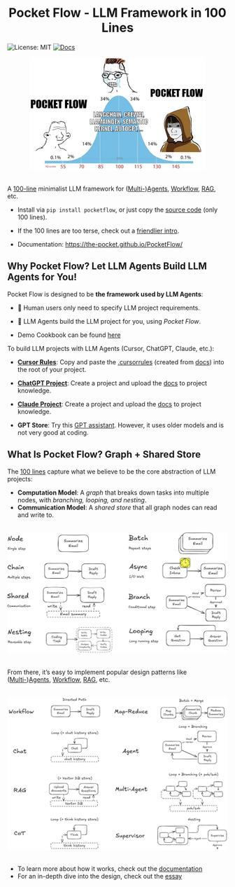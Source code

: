 <h1 align="center">Pocket Flow - LLM Framework in 100 Lines</h1>



![License: MIT](https://img.shields.io/badge/License-MIT-yellow.svg)
[![Docs](https://img.shields.io/badge/docs-latest-blue)](https://the-pocket.github.io/PocketFlow/)

<div align="center">
  <img src="./assets/minillmflow.jpg" width="400"/>
</div>

<br>

A [100-line](pocketflow/__init__.py) minimalist LLM framework for ([Multi-](https://the-pocket.github.io/PocketFlow/multi_agent.html))[Agents](https://the-pocket.github.io/PocketFlow/agent.html), [Workflow](https://the-pocket.github.io/PocketFlow/decomp.html), [RAG](https://the-pocket.github.io/PocketFlow/rag.html), etc.

- Install via  ```pip install pocketflow```, or just copy the [source code](pocketflow/__init__.py) (only 100 lines).

- If the 100 lines are too terse, check out a [friendlier intro](https://chatgpt.com/share/678564bd-1ba4-8000-98e4-a6ffe363c1b8).

- Documentation: https://the-pocket.github.io/PocketFlow/

## Why Pocket Flow? Let LLM Agents Build LLM Agents for You!

Pocket Flow is designed to be **the framework used by LLM Agents**:

- 🧑 Human users only need to specify LLM project requirements.

- 🤖 LLM Agents build the LLM project for you, using *Pocket Flow*.

- Demo Cookbook can be found [here](cookbook)

To build LLM projects with LLM Agents (Cursor, ChatGPT, Claude, etc.):

  - **[Cursor Rules](https://docs.cursor.com/context/rules-for-ai)**: Copy and paste the [.cursorrules](assets/.cursorrules) (created from [docs](docs)) into the root of your project.

  - **[ChatGPT Project](https://help.openai.com/en/articles/10169521-using-projects-in-chatgpt)**: Create a project and upload the [docs](docs) to project knowledge.
  
  - **[Claude Project](https://www.anthropic.com/news/projects)**: Create a project and upload the [docs](docs) to project knowledge.
    
  - **GPT Store**: Try this [GPT assistant](https://chatgpt.com/g/g-677464af36588191b9eba4901946557b-mini-llm-flow-assistant). However, it uses older models and is not very good at coding.



## What Is Pocket Flow? Graph + Shared Store

The [100 lines](pocketflow/__init__.py) capture what we believe to be the core abstraction of LLM projects:
 - **Computation Model**: A *graph* that breaks down tasks into multiple nodes, with *branching, looping, and nesting*.
 - **Communication Model**: A *shared store* that all graph nodes can read and write to.

<br>
<div align="center">
  <img src="./assets/abstraction.png" width="600"/>
</div>
<br>

From there, it’s easy to implement popular design patterns like ([Multi-](https://the-pocket.github.io/PocketFlow/multi_agent.html))[Agents](https://the-pocket.github.io/PocketFlow/agent.html), [Workflow](https://the-pocket.github.io/PocketFlow/decomp.html), [RAG](https://the-pocket.github.io/PocketFlow/rag.html), etc.

<br>
<div align="center">
  <img src="./assets/paradigm.png" width="600"/>
</div>
<br>

- To learn more about how it works, check out the [documentation](https://the-pocket.github.io/PocketFlow/)
- For an in-depth dive into the design, check out the [essay](https://github.com/The-Pocket/.github/blob/main/profile/pocketflow.md)

